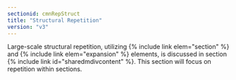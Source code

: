 ```yaml
---
sectionid: cmnRepStruct
title: "Structural Repetition"
version: "v3"
---
```


Large-scale structural repetition, utilizing {% include link elem="section" %} and {% include link elem="expansion" %} elements, is discussed in section {% include link id="sharedmdivcontent" %}. This section will focus on repetition within sections.



